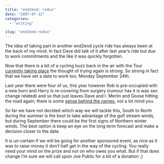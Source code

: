 ```yaml
---
title: "end2end: redux"
date: "2007-07-12"
categories:
  - "writing"

slug: "end2end-redux"
---
```


The idea of taking part in another end2end cycle ride has always been at the back of my mind.
In fact Dave did talk of it after last year’s ride but due to work commitments and the like it was quickly forgotten.

Now that there is a bit of a cycling buzz back in the air with the Tour [currently taking place](https://adamchamberlin.info/2007/07/off-to-a-good-start/) the thought of trying again is strong.
So strong in fact that we have set a date to work too; Monday September 24th.

Last year there were four of us, this year however Rob is pre-occupied with a new born and Harry is re-covering from surgery (rumour has it is was sex change related) and so that just leaves Dave and I.
Merlin and Goose hitting the road again; there is some [sense behind the names](https://adamchamberlin.info/2006/01/the-call-signs-are-set/), not a lot mind you.

So far we have not decided which way we will tackle this, South to North during the summer is the best to take advantage of the gulf stream winds, but during September there could be the first signs of Northern winter winds. The best option is keep an eye on the long term forecast and make a decision closer to the date.

It is un-certain if we will be going for another sponsored event, as nice as it was to raise money it don’t half get in the way of the cycling. You really need your mind on the prize and not on who owes you what. But if that does change I’m sure we will call upon Joe Public for a bit of a donation ;)
